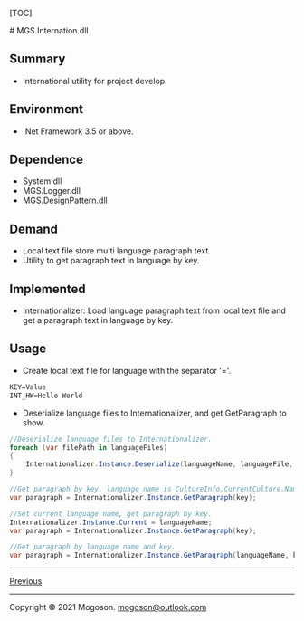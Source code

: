 [TOC]

﻿# MGS.Internation.dll

## Summary

- International utility for project develop.

## Environment

- .Net Framework 3.5 or above.

## Dependence

- System.dll
- MGS.Logger.dll
- MGS.DesignPattern.dll

## Demand

- Local text file store multi language paragraph text.
- Utility to get paragraph text in language by key.

## Implemented

- Internationalizer: Load language paragraph text from local text file and get a paragraph text in language by key.

## Usage
- Create local text file for language with the separator '='.

```tex
KEY=Value
INT_HW=Hello World
```

- Deserialize language files to Internationalizer, and get GetParagraph to show.

```C#
//Deserialize language files to Internationalizer.
foreach (var filePath in languageFiles)
{
    Internationalizer.Instance.Deserialize(languageName, languageFile, Encoding.Default);
}

//Get paragraph by key, language name is CultureInfo.CurrentCulture.Name.
var paragraph = Internationalizer.Instance.GetParagraph(key);

//Set current language name, get paragraph by key.
Internationalizer.Instance.Current = languageName;
var paragraph = Internationalizer.Instance.GetParagraph(key);

//Get paragraph by language name and key.
var paragraph = Internationalizer.Instance.GetParagraph(languageName, key);
```

------

[Previous](../../README.md)

------

Copyright © 2021 Mogoson.	mogoson@outlook.com